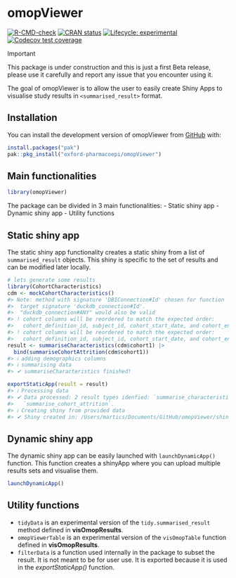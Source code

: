 
<!-- README.md is generated from README.Rmd. Please edit that file -->

# omopViewer

<!-- badges: start -->

[![R-CMD-check](https://github.com/oxford-pharmacoepi/omopViewer/actions/workflows/R-CMD-check.yaml/badge.svg)](https://github.com/oxford-pharmacoepi/omopViewer/actions/workflows/R-CMD-check.yaml)
[![CRAN
status](https://www.r-pkg.org/badges/version/omopViewer)](https://CRAN.R-project.org/package=omopViewer)
[![Lifecycle:
experimental](https://img.shields.io/badge/lifecycle-experimental-orange.svg)](https://lifecycle.r-lib.org/articles/stages.html#experimental)
[![Codecov test
coverage](https://codecov.io/gh/oxford-pharmacoepi/omopViewer/branch/main/graph/badge.svg)](https://app.codecov.io/gh/oxford-pharmacoepi/omopViewer?branch=main)
<!-- badges: end -->

> [!IMPORTANT] 
> This package is under construction and this is just a first Beta release, 
> please use it carefully and report any issue that you encounter using it.

The goal of omopViewer is to allow the user to easily create Shiny Apps
to visualise study results in `<summarised_result>` format.

## Installation

You can install the development version of omopViewer from
[GitHub](https://github.com/oxford-pharmacoepi/omopViewer) with:

``` r
install.packages("pak")
pak::pkg_install("oxford-pharmacoepi/omopViewer")
```

## Main functionalities

``` r
library(omopViewer)
```

The package can be divided in 3 main functionalities: - Static shiny
app - Dynamic shiny app - Utility functions

## Static shiny app

The static shiny app functionality creates a static shiny from a list of
`summarised_result` objects. This shiny is specific to the set of
results and can be modified later locally.

``` r
# lets generate some results
library(CohortCharacteristics)
cdm <- mockCohortCharacteristics()
#> Note: method with signature 'DBIConnection#Id' chosen for function 'dbExistsTable',
#>  target signature 'duckdb_connection#Id'.
#>  "duckdb_connection#ANY" would also be valid
#> ! cohort columns will be reordered to match the expected order:
#>   cohort_definition_id, subject_id, cohort_start_date, and cohort_end_date.
#> ! cohort columns will be reordered to match the expected order:
#>   cohort_definition_id, subject_id, cohort_start_date, and cohort_end_date.
result <- summariseCharacteristics(cdm$cohort1) |>
  bind(summariseCohortAttrition(cdm$cohort1))
#> ℹ adding demographics columns
#> ℹ summarising data
#> ✔ summariseCharacteristics finished!

exportStaticApp(result = result)
#> ℹ Processing data
#> ✔ Data processed: 2 result types idenfied: `summarise_characteristics` and
#>   `summarise_cohort_attrition`.
#> ℹ Creating shiny from provided data
#> ✔ Shiny created in: /Users/martics/Documents/GitHub/omopViewer/shiny
```

## Dynamic shiny app

The dynamic shiny app can be easily launched with `launchDynamicApp()`
function. This function creates a shinyApp where you can upload multiple
results sets and visualise them.

``` r
launchDynamicApp()
```

## Utility functions

- `tidyData` is an experimental version of the `tidy.summarised_result`
  method defined in **visOmopResults**.
- `omopViewerTable` is an experimental version of the `visOmopTable` function
  defined in **visOmopResults**.
- `filterData` is a function used internally in the package to subset
  the result. It is not meant to be for user use. It is exported because
  it is used in the *exportStaticApp()* function.
